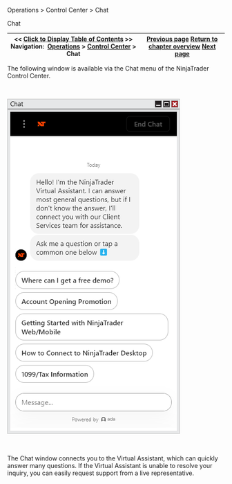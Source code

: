 ﻿


Operations \> Control Center \> Chat






















Chat







| \<\< [Click to Display Table of Contents](chat.md) \>\> **Navigation:**     [Operations](operations.md) \> [Control Center](control_center.md) \> Chat | [Previous page](help_menu.md) [Return to chapter overview](control_center.md) [Next page](orders_tab.md) |
| --- | --- |











The following window is available via the Chat menu of the NinjaTrader Control Center.


 


![chat](chat.png)


 


The Chat window connects you to the Virtual Assistant, which can quickly answer many questions. If the Virtual Assistant is unable to resolve your inquiry, you can easily request support from a live representative.








